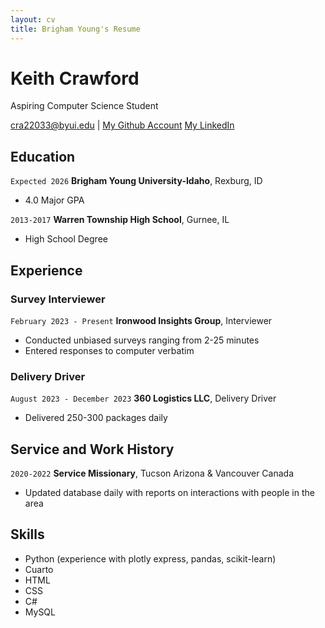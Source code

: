 ```yaml
---
layout: cv
title: Brigham Young's Resume
---
```

# Keith Crawford
Aspiring Computer Science Student

<div id="webaddress">
<a href="cra22033@byui.edu">cra22033@byui.edu</a>
| <a href="https://github.com/crawfordk99">My Github Account</a>
  <a href="https://www.linkedin.com/in/kcjr3">My LinkedIn</a>
</div>

<!-- https://www.monique.tech/the-art-of-markdown -->


## Education

`Expected 2026`
__Brigham Young University-Idaho__, Rexburg, ID

- 4.0 Major GPA

`2013-2017`
__Warren Township High School__, Gurnee, IL

- High School Degree


## Experience

### Survey Interviewer

`February 2023 - Present`
__Ironwood Insights Group__, Interviewer

- Conducted unbiased surveys ranging from 2-25 minutes
- Entered responses to computer verbatim

### Delivery Driver

`August 2023 - December 2023`
__360 Logistics LLC__, Delivery Driver

- Delivered 250-300 packages daily

## Service and Work History

`2020-2022`
__Service Missionary__, Tucson Arizona & Vancouver Canada

- Updated database daily with reports on interactions with people in the area

## Skills

- Python (experience with plotly express, pandas, scikit-learn)
- Cuarto
- HTML
- CSS
- C#
- MySQL


<!-- ### Footer

Last updated: May 2013 -->



